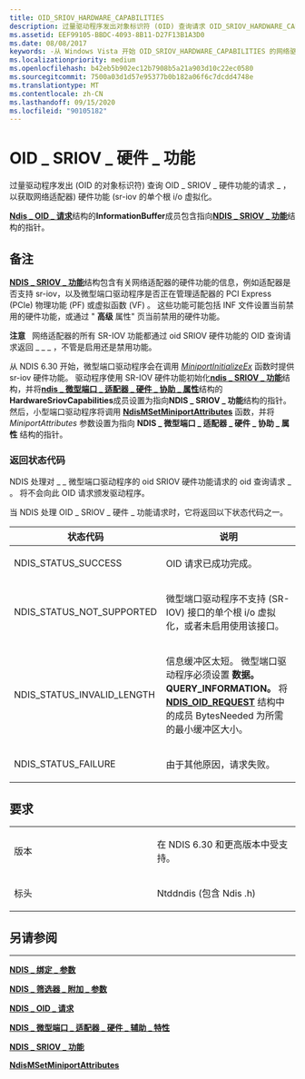```yaml
---
title: OID_SRIOV_HARDWARE_CAPABILITIES
description: 过量驱动程序发出对象标识符 (OID) 查询请求 OID_SRIOV_HARDWARE_CAPABILITIES 获取网络适配器的单个根 i/o 虚拟化 (SR-IOV) 硬件功能。
ms.assetid: EEF99105-BBDC-4093-8B11-D27F13B1A3D0
ms.date: 08/08/2017
keywords: -从 Windows Vista 开始 OID_SRIOV_HARDWARE_CAPABILITIES 的网络驱动程序
ms.localizationpriority: medium
ms.openlocfilehash: b42eb5b902ec12b7908b5a21a903d10c22ec0580
ms.sourcegitcommit: 7500a03d1d57e95377b0b182a06f6c7dcdd4748e
ms.translationtype: MT
ms.contentlocale: zh-CN
ms.lasthandoff: 09/15/2020
ms.locfileid: "90105182"
---
```

# <a name="oid_sriov_hardware_capabilities"></a>OID \_ SRIOV \_ 硬件 \_ 功能


过量驱动程序发出 (OID 的对象标识符) 查询 OID \_ SRIOV \_ 硬件功能的请求 \_ ，以获取网络适配器) 硬件功能 (sr-iov 的单个根 i/o 虚拟化。

[**Ndis \_ OID \_ 请求**](/windows-hardware/drivers/ddi/ndis/ns-ndis-_ndis_oid_request)结构的**InformationBuffer**成员包含指向[**NDIS \_ SRIOV \_ 功能**](/windows-hardware/drivers/ddi/ntddndis/ns-ntddndis-_ndis_sriov_capabilities)结构的指针。

<a name="remarks"></a>备注
-------

[**NDIS \_ SRIOV \_ 功能**](/windows-hardware/drivers/ddi/ntddndis/ns-ntddndis-_ndis_sriov_capabilities)结构包含有关网络适配器的硬件功能的信息，例如适配器是否支持 sr-iov，以及微型端口驱动程序是否正在管理适配器的 PCI Express (PCIe) 物理功能 (PF) 或虚拟函数 (VF) 。 这些功能可能包括 INF 文件设置当前禁用的硬件功能，或通过 " **高级** 属性" 页当前禁用的硬件功能。

**注意**   网络适配器的所有 SR-IOV 功能都通过 oid SRIOV 硬件功能的 OID 查询请求返回 \_ \_ \_ ，不管是启用还是禁用功能。

 

从 NDIS 6.30 开始，微型端口驱动程序会在调用 [*MiniportInitializeEx*](/windows-hardware/drivers/ddi/ndis/nc-ndis-miniport_initialize) 函数时提供 sr-iov 硬件功能。 驱动程序使用 SR-IOV 硬件功能初始化[**ndis \_ SRIOV \_ 功能**](/windows-hardware/drivers/ddi/ntddndis/ns-ntddndis-_ndis_sriov_capabilities)结构，并将[**ndis \_ 微型端口 \_ 适配器 \_ 硬件 \_ 协助 \_ 属性**](/windows-hardware/drivers/ddi/ndis/ns-ndis-_ndis_miniport_adapter_hardware_assist_attributes)结构的**HardwareSriovCapabilities**成员设置为指向**NDIS \_ SRIOV \_ 功能**结构的指针。 然后，小型端口驱动程序将调用 [**NdisMSetMiniportAttributes**](/windows-hardware/drivers/ddi/ndis/nf-ndis-ndismsetminiportattributes) 函数，并将 *MiniportAttributes* 参数设置为指向 **NDIS \_ 微型端口 \_ 适配器 \_ 硬件 \_ 协助 \_ 属性** 结构的指针。

### <a name="return-status-codes"></a>返回状态代码

NDIS 处理对 \_ \_ 微型端口驱动程序的 oid SRIOV 硬件功能请求的 oid 查询请求 \_ 。 将不会向此 OID 请求颁发驱动程序。

当 NDIS 处理 OID \_ SRIOV \_ 硬件 \_ 功能请求时，它将返回以下状态代码之一。

<table>
<colgroup>
<col width="50%" />
<col width="50%" />
</colgroup>
<thead>
<tr class="header">
<th>状态代码</th>
<th>说明</th>
</tr>
</thead>
<tbody>
<tr class="odd">
<td><p>NDIS_STATUS_SUCCESS</p></td>
<td><p>OID 请求已成功完成。</p></td>
</tr>
<tr class="even">
<td><p>NDIS_STATUS_NOT_SUPPORTED</p></td>
<td><p>微型端口驱动程序不支持 (SR-IOV) 接口的单个根 i/o 虚拟化，或者未启用使用该接口。</p></td>
</tr>
<tr class="odd">
<td><p>NDIS_STATUS_INVALID_LENGTH</p></td>
<td><p>信息缓冲区太短。 微型端口驱动程序必须设置 <strong>数据。QUERY_INFORMATION。</strong> 将 <a href="/windows-hardware/drivers/ddi/ndis/ns-ndis-_ndis_oid_request" data-raw-source="[&lt;strong&gt;NDIS_OID_REQUEST&lt;/strong&gt;](/windows-hardware/drivers/ddi/ndis/ns-ndis-_ndis_oid_request)"><strong>NDIS_OID_REQUEST</strong></a> 结构中的成员 BytesNeeded 为所需的最小缓冲区大小。</p></td>
</tr>
<tr class="even">
<td><p>NDIS_STATUS_FAILURE</p></td>
<td><p>由于其他原因，请求失败。</p></td>
</tr>
</tbody>
</table>

 

<a name="requirements"></a>要求
------------

<table>
<colgroup>
<col width="50%" />
<col width="50%" />
</colgroup>
<tbody>
<tr class="odd">
<td><p>版本</p></td>
<td><p>在 NDIS 6.30 和更高版本中受支持。</p></td>
</tr>
<tr class="even">
<td><p>标头</p></td>
<td>Ntddndis (包含 Ndis .h) </td>
</tr>
</tbody>
</table>

## <a name="see-also"></a>另请参阅


****
[**NDIS \_ 绑定 \_ 参数**](/windows-hardware/drivers/ddi/ndis/ns-ndis-_ndis_bind_parameters)

[**NDIS \_ 筛选器 \_ 附加 \_ 参数**](/windows-hardware/drivers/ddi/ndis/ns-ndis-_ndis_filter_attach_parameters)

[**NDIS \_ OID \_ 请求**](/windows-hardware/drivers/ddi/ndis/ns-ndis-_ndis_oid_request)

[**NDIS \_ 微型端口 \_ 适配器 \_ 硬件 \_ 辅助 \_ 特性**](/windows-hardware/drivers/ddi/ndis/ns-ndis-_ndis_miniport_adapter_hardware_assist_attributes)

[**NDIS \_ SRIOV \_ 功能**](/windows-hardware/drivers/ddi/ntddndis/ns-ntddndis-_ndis_sriov_capabilities)

[**NdisMSetMiniportAttributes**](/windows-hardware/drivers/ddi/ndis/nf-ndis-ndismsetminiportattributes)

